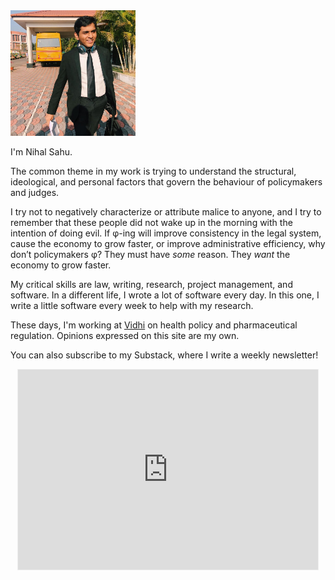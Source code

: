 <img src="/assets/images/nihal-sahu.jpeg" alt="drawing" width="200"/>
<br>

I'm Nihal Sahu. 

The common theme in my work is trying to understand the structural, ideological, and personal factors that govern the behaviour of policymakers and judges.

I try not to negatively characterize or attribute malice to anyone, and I try to remember that these people did not wake up in the morning with the intention of doing evil. If φ-ing will improve consistency in the legal system, cause the economy to grow faster, or improve administrative efficiency, why don’t policymakers φ? They must have *some* reason. They *want* the economy to grow faster. 

My critical skills are law, writing, research, project management, and software. In a different life, I wrote a lot of software every day. In this one, I write a little software every week to help with my research. 

These days, I'm working at [Vidhi](https://vidhilegalpolicy.in) on health policy and pharmaceutical regulation. Opinions expressed on this site are my own. 

You can also subscribe to my Substack, where I write a weekly newsletter!
<p align="center">
<iframe src="https://nihalsahu.substack.com/embed" width="480" height="320" style="border:1px solid #EEE; background:white;" frameborder="0" scrolling="no"></iframe>
</p>
